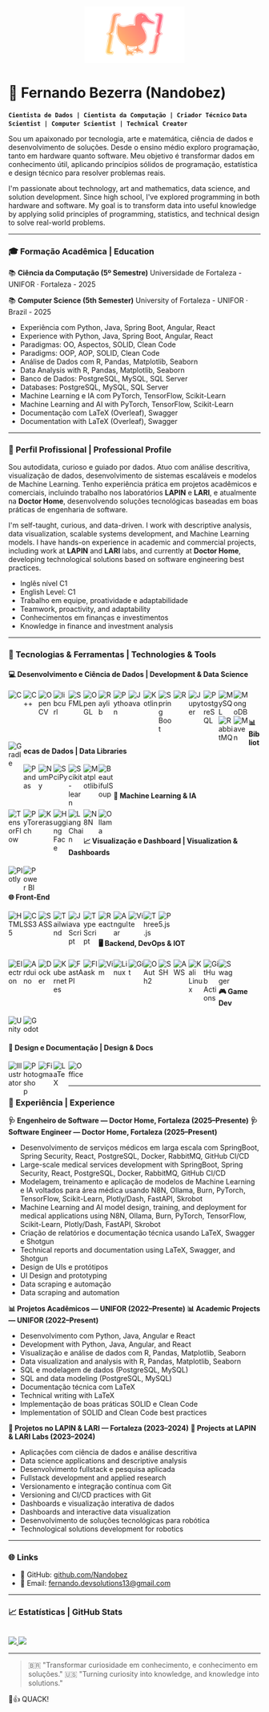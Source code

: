 <!-- Logo pessoal -->
<p align="center">
  <img src="./DuckLogo.png" width="200" alt="Logo Fernando Bezerra" />
</p>

# 🧠 Fernando Bezerra (Nandobez)

**`Cientista de Dados | Cientista da Computação | Criador Técnico`**
**`Data Scientist | Computer Scientist | Technical Creator`**

Sou um apaixonado por tecnologia, arte e matemática, ciência de dados e desenvolvimento de soluções. Desde o ensino médio exploro programação, tanto em hardware quanto software. Meu objetivo é transformar dados em conhecimento útil, aplicando princípios sólidos de programação, estatística e design técnico para resolver problemas reais.

I'm passionate about technology, art and mathematics, data science, and solution development. Since high school, I've explored programming in both hardware and software. My goal is to transform data into useful knowledge by applying solid principles of programming, statistics, and technical design to solve real-world problems.

---

### 🎓 Formação Acadêmica | Education

📚 **Ciência da Computação (5º Semestre)**
Universidade de Fortaleza - UNIFOR · Fortaleza - 2025

📚 **Computer Science (5th Semester)**
University of Fortaleza - UNIFOR · Brazil - 2025

- Experiência com Python, Java, Spring Boot, Angular, React
- Experience with Python, Java, Spring Boot, Angular, React
- Paradigmas: OO, Aspectos, SOLID, Clean Code
- Paradigms: OOP, AOP, SOLID, Clean Code
- Análise de Dados com R, Pandas, Matplotlib, Seaborn
- Data Analysis with R, Pandas, Matplotlib, Seaborn
- Banco de Dados: PostgreSQL, MySQL, SQL Server
- Databases: PostgreSQL, MySQL, SQL Server
- Machine Learning e IA com PyTorch, TensorFlow, Scikit-Learn
- Machine Learning and AI with PyTorch, TensorFlow, Scikit-Learn
- Documentação com LaTeX (Overleaf), Swagger
- Documentation with LaTeX (Overleaf), Swagger

---

### 🧠 Perfil Profissional | Professional Profile

Sou autodidata, curioso e guiado por dados. Atuo com análise descritiva, visualização de dados, desenvolvimento de sistemas escaláveis e modelos de Machine Learning. Tenho experiência prática em projetos acadêmicos e comerciais, incluindo trabalho nos laboratórios **LAPIN** e **LARI**, e atualmente na **Doctor Home**, desenvolvendo soluções tecnológicas baseadas em boas práticas de engenharia de software.

I'm self-taught, curious, and data-driven. I work with descriptive analysis, data visualization, scalable systems development, and Machine Learning models. I have hands-on experience in academic and commercial projects, including work at **LAPIN** and **LARI** labs, and currently at **Doctor Home**, developing technological solutions based on software engineering best practices.

- Inglês nível C1
- English Level: C1
- Trabalho em equipe, proatividade e adaptabilidade
- Teamwork, proactivity, and adaptability
- Conhecimentos em finanças e investimentos
- Knowledge in finance and investment analysis

---

### 🧰 Tecnologias & Ferramentas | Technologies & Tools

#### 💻 Desenvolvimento e Ciência de Dados | Development & Data Science

<img align="left" alt="C" width="30px" src="https://cdn.jsdelivr.net/gh/devicons/devicon/icons/c/c-original.svg"/>
<img align="left" alt="C++" width="30px" src="https://cdn.jsdelivr.net/gh/devicons/devicon/icons/cplusplus/cplusplus-original.svg"/>
<img align="left" alt="OpenCV" width="30px" src="https://img.icons8.com/?size=512&id=bpip0gGiBLT1&format=png"/>
<img align="left" alt="libcurl" width="30px" src="https://curl.se/logo/curl-symbol-transparent.png"/>
<img align="left" alt="SFML" width="30px" src="https://www.sfml-dev.org/download/goodies/sfml-icon-big.png"/>
<img align="left" alt="OpenGL" width="30px" src="https://upload.wikimedia.org/wikipedia/commons/thumb/e/e9/Opengl-logo.svg/2560px-Opengl-logo.svg.png"/>
<img align="left" alt="Raylib" width="30px" src="https://www.raylibtech.com/images/raylibtech_main.png"/>
<img align="left" alt="Python" width="30px" src="https://cdn.jsdelivr.net/gh/devicons/devicon/icons/python/python-original.svg"/>
<img align="left" alt="Java" width="30px" src="https://cdn.jsdelivr.net/gh/devicons/devicon/icons/java/java-original.svg"/>
<img align="left" alt="Kotlin" width="30px" src="https://cdn.jsdelivr.net/gh/devicons/devicon/icons/kotlin/kotlin-original.svg"/>
<img align="left" alt="Spring Boot" width="30px" src="https://cdn.jsdelivr.net/gh/devicons/devicon/icons/spring/spring-original.svg"/>
<img align="left" alt="R" width="30px" src="https://cdn.jsdelivr.net/gh/devicons/devicon/icons/r/r-original.svg"/>
<img align="left" alt="Jupyter" width="30px" src="https://cdn.jsdelivr.net/gh/devicons/devicon/icons/jupyter/jupyter-original.svg"/>
<img align="left" alt="PostgreSQL" width="30px" src="https://cdn.jsdelivr.net/gh/devicons/devicon/icons/postgresql/postgresql-original.svg"/>
<img align="left" alt="MySQL" width="30px" src="https://cdn.jsdelivr.net/gh/devicons/devicon/icons/mysql/mysql-original.svg"/>
<img align="left" alt="MongoDB" width="30px" src="https://cdn.jsdelivr.net/gh/devicons/devicon/icons/mongodb/mongodb-original.svg"/>
<img align="left" alt="RabbitMQ" width="30px" src="https://cdn.jsdelivr.net/gh/devicons/devicon/icons/rabbitmq/rabbitmq-original.svg"/>
<img align="left" alt="Maven" width="30px" src="https://cdn.jsdelivr.net/gh/devicons/devicon/icons/maven/maven-original.svg"/>
<img align="left" alt="Gradle" width="30px" src="https://static-00.iconduck.com/assets.00/gradle-icon-2048x1504-ro73tce1.png"/>
<br /><br />

#### 📊 Bibliotecas de Dados | Data Libraries

<img align="left" alt="Pandas" width="30px" src="https://cdn.jsdelivr.net/gh/devicons/devicon/icons/pandas/pandas-original.svg"/>
<img align="left" alt="NumPy" width="30px" src="https://cdn.jsdelivr.net/gh/devicons/devicon/icons/numpy/numpy-original.svg"/>
<img align="left" alt="SciPy" width="30px" src="https://upload.wikimedia.org/wikipedia/commons/b/b2/SCIPY_2.svg"/>
<img align="left" alt="Scikit-learn" width="30px" src="https://upload.wikimedia.org/wikipedia/commons/thumb/0/05/Scikit_learn_logo_small.svg/1200px-Scikit_learn_logo_small.svg.png"/>
<img align="left" alt="Matplotlib" width="30px" src="https://cdn.jsdelivr.net/gh/devicons/devicon/icons/matplotlib/matplotlib-original.svg"/>
<img align="left" alt="BeautifulSoup" width="30px" src="https://www.kindpng.com/picc/m/467-4674941_beautifulsoup-python-svg-hd-png-download.png"/>
<br /><br />

#### 🤖 Machine Learning & IA

<img align="left" alt="TensorFlow" width="30px" src="https://cdn.jsdelivr.net/gh/devicons/devicon/icons/tensorflow/tensorflow-original.svg"/>
<img align="left" alt="PyTorch" width="30px" src="https://cdn.jsdelivr.net/gh/devicons/devicon/icons/pytorch/pytorch-original.svg"/>
<img align="left" alt="Keras" width="30px" src="https://upload.wikimedia.org/wikipedia/commons/a/ae/Keras_logo.svg"/>
<img align="left" alt="Hugging Face" width="30px" src="https://huggingface.co/front/assets/huggingface_logo.svg"/>
<img align="left" alt="LangChain" width="30px" src="https://registry.npmmirror.com/@lobehub/icons-static-png/latest/files/dark/langchain.png"/>
<img align="left" alt="N8N" width="30px" src="https://cp.beget.com/shared/EXlbmo7zStLYxXYd6yFrM714qZj8LMkI/logo_n8n2x.png"/>
<img align="left" alt="Ollama" width="30px" src="https://avatars.githubusercontent.com/u/151674099?s=280&v=4"/>
<br /><br />

#### 📈 Visualização e Dashboard | Visualization & Dashboards

<img align="left" alt="Plotly" width="30px" src="https://www.vectorlogo.zone/logos/plotly/plotly-official.svg"/>
<img align="left" alt="Power BI" width="30px" src="https://upload.wikimedia.org/wikipedia/commons/c/cf/New_Power_BI_Logo.svg"/>
<br /><br />

#### 🌐 Front-End

<img align="left" alt="HTML5" width="30px" src="https://cdn.jsdelivr.net/gh/devicons/devicon/icons/html5/html5-original.svg"/>
<img align="left" alt="CSS3" width="30px" src="https://cdn.jsdelivr.net/gh/devicons/devicon/icons/css3/css3-original.svg"/>
<img align="left" alt="SASS" width="30px" src="https://cdn.jsdelivr.net/gh/devicons/devicon/icons/sass/sass-original.svg"/>
<img align="left" alt="Tailwind" width="30px" src="https://upload.wikimedia.org/wikipedia/commons/thumb/d/d5/Tailwind_CSS_Logo.svg/2560px-Tailwind_CSS_Logo.svg.png"/>
<img align="left" alt="JavaScript" width="30px" src="https://cdn.jsdelivr.net/gh/devicons/devicon/icons/javascript/javascript-original.svg"/>
<img align="left" alt="TypeScript" width="30px" src="https://cdn.jsdelivr.net/gh/devicons/devicon/icons/typescript/typescript-original.svg"/>
<img align="left" alt="React" width="30px" src="https://cdn.jsdelivr.net/gh/devicons/devicon/icons/react/react-original.svg"/>
<img align="left" alt="Angular" width="30px" src="https://cdn.jsdelivr.net/gh/devicons/devicon/icons/angularjs/angularjs-plain.svg"/>
<img align="left" alt="Vite" width="30px" src="https://cdn.jsdelivr.net/gh/devicons/devicon/icons/vite/vite-original.svg"/>
<img align="left" alt="Three.js" width="30px" src="https://canada1.discourse-cdn.com/flex035/uploads/threejs/optimized/2X/e/e4f86d2200d2d35c30f7b1494e96b9595ebc2751_2_1016x1024.png"/>
<img align="left" alt="P5.js" width="30px" src="https://cdn.jsdelivr.net/gh/devicons/devicon/icons/p5js/p5js-original.svg"/>
<br /><br />

#### 🖥️ Backend, DevOps & IOT

<img align="left" alt="Electron" width="30px" src="https://cdn.jsdelivr.net/gh/devicons/devicon/icons/electron/electron-original.svg"/>
<img align="left" alt="Arduino" width="30px" src="https://cdn.jsdelivr.net/gh/devicons/devicon/icons/arduino/arduino-original.svg"/>
<img align="left" alt="Docker" width="30px" src="https://cdn.jsdelivr.net/gh/devicons/devicon/icons/docker/docker-original.svg"/>
<img align="left" alt="Kubernetes" width="30px" src="https://cdn.jsdelivr.net/gh/devicons/devicon/icons/kubernetes/kubernetes-plain.svg"/>
<img align="left" alt="FastAPI" width="30px" src="https://svgmix.com/uploads/skillicons/151df7-fastapi.svg"/>
<img align="left" alt="Flask" width="30px" src="https://img.icons8.com/nolan/512/flask.png"/>
<img align="left" alt="Vim" width="30px" src="https://cdn.jsdelivr.net/gh/devicons/devicon/icons/vim/vim-original.svg"/>
<img align="left" alt="Linux" width="30px" src="https://cdn.jsdelivr.net/gh/devicons/devicon/icons/linux/linux-original.svg"/>
<img align="left" alt="Git" width="30px" src="https://cdn.jsdelivr.net/gh/devicons/devicon/icons/git/git-original.svg"/>
<img align="left" alt="OAuth2" width="30px" src="https://cdn.jsdelivr.net/gh/devicons/devicon/icons/oauth/oauth-original.svg"/>
<img align="left" alt="SSH" width="30px" src="https://cdn-icons-png.flaticon.com/512/5136/5136897.png"/>
<img align="left" alt="AWS" width="30px" src="https://assets.dio.me/wba01Z0cytG04zMjQkEyXJ8x5tSXupBHthd1knhQbJE/f:webp/q:80/L2FydGljbGVzL2NvdmVyLzQ0NzZlZjIxLWI1MTEtNGQ0MC1iN2NjLTFlMTM4Mzc2MDYwMC5wbmc"/>
<img align="left" alt="Kali Linux" width="30px" src="https://static-00.iconduck.com/assets.00/distributor-logo-kali-linux-icon-2048x2005-dki611fk.png"/>
<img align="left" alt="GitHub Actions" width="30px" src="https://cdn.jsdelivr.net/gh/devicons/devicon/icons/github/github-original.svg"/>
<img align="left" alt="Swagger" width="30px" src="https://cdn.jsdelivr.net/gh/devicons/devicon/icons/swagger/swagger-original.svg"/>
<br /><br />

#### 🎮 Game Dev

<img align="left" alt="Unity" width="30px" src="https://cdn.jsdelivr.net/gh/devicons/devicon/icons/unity/unity-original.svg"/>
<img align="left" alt="Godot" width="30px" src="https://cdn.jsdelivr.net/gh/devicons/devicon/icons/godot/godot-original.svg"/>
<br /><br />

#### 🎨 Design e Documentação | Design & Docs

<img align="left" alt="Illustrator" width="30px" src="https://cdn.jsdelivr.net/gh/devicons/devicon/icons/illustrator/illustrator-plain.svg"/>
<img align="left" alt="Photoshop" width="30px" src="https://upload.wikimedia.org/wikipedia/commons/thumb/a/af/Adobe_Photoshop_CC_icon.svg/2101px-Adobe_Photoshop_CC_icon.svg.png"/>
<img align="left" alt="Figma" width="30px" src="https://cdn.jsdelivr.net/gh/devicons/devicon/icons/figma/figma-original.svg"/>
<img align="left" alt="LaTeX" width="30px" src="https://plugins.jetbrains.com/files/18580/161514/icon/default.svg"/>
<img align="left" alt="Office" width="30px" src="https://m.media-amazon.com/images/I/71UiUaUzdtL.png"/>
<br /><br />

---

### 🧪 Experiência | Experience

**🩺 Engenheiro de Software — Doctor Home, Fortaleza (2025–Presente)**
**🩺 Software Engineer — Doctor Home, Fortaleza (2025–Present)**
- Desenvolvimento de serviços médicos em larga escala com SpringBoot, Spring Security, React, PostgreSQL, Docker, RabbitMQ, GitHub CI/CD
- Large-scale medical services development with SpringBoot, Spring Security, React, PostgreSQL, Docker, RabbitMQ, GitHub CI/CD
- Modelagem, treinamento e aplicação de modelos de Machine Learning e IA voltados para área médica usando N8N, Ollama, Burn, PyTorch, TensorFlow, Scikit-Learn, Plotly/Dash, FastAPI, Skrobot
- Machine Learning and AI model design, training, and deployment for medical applications using N8N, Ollama, Burn, PyTorch, TensorFlow, Scikit-Learn, Plotly/Dash, FastAPI, Skrobot
- Criação de relatórios e documentação técnica usando LaTeX, Swagger e Shotgun
- Technical reports and documentation using LaTeX, Swagger, and Shotgun
- Design de UIs e protótipos
- UI Design and prototyping
- Data scraping e automação
- Data scraping and automation

**📊 Projetos Acadêmicos — UNIFOR (2022–Presente)**
**📊 Academic Projects — UNIFOR (2022–Present)**
- Desenvolvimento com Python, Java, Angular e React
- Development with Python, Java, Angular, and React
- Visualização e análise de dados com R, Pandas, Matplotlib, Seaborn
- Data visualization and analysis with R, Pandas, Matplotlib, Seaborn
- SQL e modelagem de dados (PostgreSQL, MySQL)
- SQL and data modeling (PostgreSQL, MySQL)
- Documentação técnica com LaTeX
- Technical writing with LaTeX
- Implementação de boas práticas SOLID e Clean Code
- Implementation of SOLID and Clean Code best practices

**🧬 Projetos no LAPIN & LARI — Fortaleza (2023–2024)**
**🧬 Projects at LAPIN & LARI Labs (2023–2024)**
- Aplicações com ciência de dados e análise descritiva
- Data science applications and descriptive analysis
- Desenvolvimento fullstack e pesquisa aplicada
- Fullstack development and applied research
- Versionamento e integração contínua com Git
- Versioning and CI/CD practices with Git
- Dashboards e visualização interativa de dados
- Dashboards and interactive data visualization
- Desenvolvimento de soluções tecnológicas para robótica
- Technological solutions development for robotics

---

### 🌐 Links

- 💼 GitHub: [github.com/Nandobez](https://github.com/Nandobez)
- 📧 Email: fernando.devsolutions13@gmail.com

---

### 📈 Estatísticas | GitHub Stats

<br/>

<a href="https://github.com/Nandobez" title="Estatísticas Nandobez">
  <img height="180em" src="https://github-readme-stats.vercel.app/api?username=Nandobez&theme=dark&show_icons=true" />
  <img height="180em" src="https://github-readme-stats.vercel.app/api/top-langs/?username=Nandobez&layout=compact&langs_count=16&theme=dark&show_icons=true" />
</a>

---

> 🇧🇷 "Transformar curiosidade em conhecimento, e conhecimento em soluções."
> 🇺🇸 "Turning curiosity into knowledge, and knowledge into solutions."

🦆👍 QUACK!

